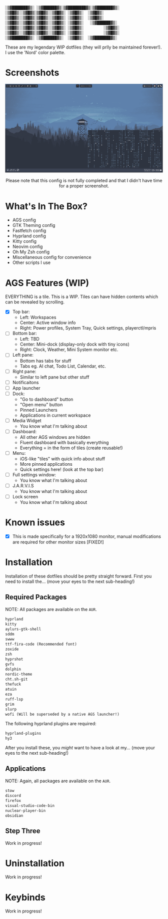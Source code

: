 ```
░▒▓███████▓▒░ ░▒▓██████▓▒░▒▓████████▓▒░▒▓███████▓▒░ 
░▒▓█▓▒░░▒▓█▓▒░▒▓█▓▒░░▒▓█▓▒░ ░▒▓█▓▒░  ░▒▓█▓▒░        
░▒▓█▓▒░░▒▓█▓▒░▒▓█▓▒░░▒▓█▓▒░ ░▒▓█▓▒░  ░▒▓█▓▒░        
░▒▓█▓▒░░▒▓█▓▒░▒▓█▓▒░░▒▓█▓▒░ ░▒▓█▓▒░   ░▒▓██████▓▒░  
░▒▓█▓▒░░▒▓█▓▒░▒▓█▓▒░░▒▓█▓▒░ ░▒▓█▓▒░         ░▒▓█▓▒░ 
░▒▓█▓▒░░▒▓█▓▒░▒▓█▓▒░░▒▓█▓▒░ ░▒▓█▓▒░         ░▒▓█▓▒░ 
░▒▓███████▓▒░ ░▒▓██████▓▒░  ░▒▓█▓▒░  ░▒▓███████▓▒░  
```

These are my legendary WIP dotfiles (they will prlly be maintained forever!). I use the 'Nord' color palette.

# Screenshots
![Rice Screenshot V9](./Screenshots/Ninth.png)
<p align=center>Please note that this config is not fully completed and that I didn't have time for a proper screenshot.</p>

# What's In The Box?
- AGS config
- GTK Theming config
- Fastfetch config
- Hyprland config
- Kitty config
- Neovim config
- Oh My Zsh config
- Miscellaneous config for convenience
- Other scripts I use

# AGS Features (WIP)
EVERYTHING is a tile. This is a WIP.
Tiles can have hidden contents which can be revealed by scrolling.

- [x] Top bar:
    - Left: Workspaces
    - Center: Active window info
    - Right: Power profiles, System Tray, Quick settings, playerctl/mpris
- [ ] Bottom bar:
    - Left: TBD
    - Center: Mini-dock (display-only dock with tiny icons)
    - Right: Clock, Weather, Mini System monitor etc.
- [ ] Left pane:
    - Bottom has tabs for stuff
    - Tabs eg. AI chat, Todo List, Calendar, etc.
- [ ] Right pane:
    - Similar to left pane but other stuff
- [ ] Notificaitons
- [ ] App launcher
- [ ] Dock:
    - "Go to dashboard" button
    - "Open menu" button
    - Pinned Launchers
    - Applications in current workspace
- [ ] Media Widget
    - You know what I'm talking about
- [ ] Dashboard:
    - All other AGS windows are hidden
    - Fluent dashboard with basically everything
    - Everything = in the form of tiles (create reusable!)
- [ ] Menu:
    - iOS-like "tiles" with quick info about stuff
    - More pinned applications
    - Quick settings here! (look at the top bar)
- [ ] Full settings window:
    - You know what I'm talking about
- [ ] J.A.R.V.I.S
    - You know what I'm talking about
- [ ] Lock screen
    - You know what I'm talking about

# Known issues
- [x] This is made specifically for a 1920x1080 monitor, manual modifications are required for other monitor sizes [FIXED!]

# Installation

Installation of these dotfiles should be pretty straight forward. First you need to install the... (move your eyes to the next sub-heading!)

## Required Packages
NOTE: All packages are available on the `AUR`.

```
hyprland
kitty
aylurs-gtk-shell
sddm
swww
ttf-fira-code (Recommended font)
zoxide
zsh
hyprshot
gvfs
dolphin
nordic-theme
cht.sh-git
thefuck
atuin
eza
ruff-lsp
grim
slurp
wofi (Will be superseded by a native AGS launcher!)
```

The following hyprland plugins are required:

```
hyprland-plugins
hy3
```

After you install these, you *might* want to have a look at my... (move your eyes to the next sub-heading!)

## Applications
NOTE: Again, all packages are available on the `AUR`.

```
stow
discord
firefox
visual-studio-code-bin
nuclear-player-bin
obsidian
```

## Step Three
Work in progress!

# Uninstallation
Work in progress!

# Keybinds
Work in progress!

